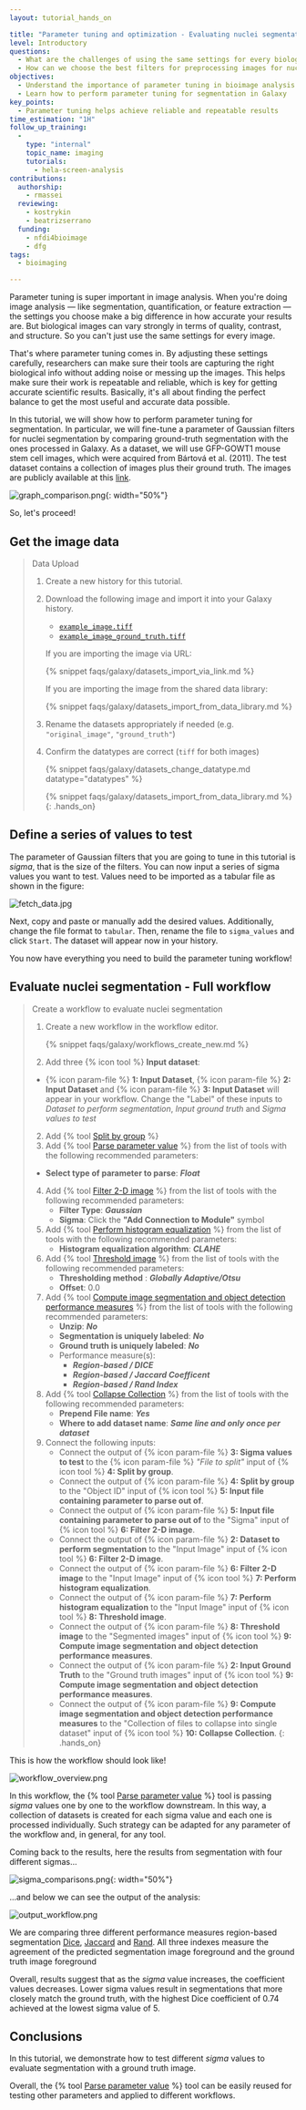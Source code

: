 ```yaml
---
layout: tutorial_hands_on

title: "Parameter tuning and optimization - Evaluating nuclei segmentation with Galaxy"
level: Introductory
questions:
  - What are the challenges of using the same settings for every biological image, and how does parameter tuning address these challenges?
  - How can we choose the best filters for preprocessing images for nuclei segmentation?
objectives:
  - Understand the importance of parameter tuning in bioimage analysis for achieving accurate results
  - Learn how to perform parameter tuning for segmentation in Galaxy
key_points:
  - Parameter tuning helps achieve reliable and repeatable results
time_estimation: "1H"
follow_up_training:
  -
    type: "internal"
    topic_name: imaging
    tutorials:
      - hela-screen-analysis
contributions:
  authorship:
    - rmassei
  reviewing:
    - kostrykin
    - beatrizserrano
  funding:
    - nfdi4bioimage
    - dfg
tags:
  - bioimaging

---
```



Parameter tuning is super important in image analysis. 
When you're doing image analysis — like segmentation, quantification, or feature extraction — the settings you choose make a big difference in how accurate your results are. 
But biological images can vary strongly in terms of quality, contrast, and structure. 
So you can't just use the same settings for every image. 

That's where parameter tuning comes in. 
By adjusting these settings carefully, researchers can make sure their tools are capturing the right biological info without adding noise or messing up the images. 
This helps make sure their work is repeatable and reliable, which is key for getting accurate scientific results. 
Basically, it's all about finding the perfect balance to get the most useful and accurate data possible.

In this tutorial, we will show how to perform parameter tuning for segmentation. In particular, we will fine-tune a parameter of Gaussian filters for nuclei segmentation by
comparing ground-truth segmentation with the ones processed in Galaxy. As a dataset,
we will use GFP-GOWT1 mouse stem cell images, which were acquired from Bártová et al. (2011).
The test dataset contains a collection of images plus their ground truth. The images are
publicly available at this [link](https://celltrackingchallenge.net/2d-datasets/).

![graph_comparison.png](../../images/parameter-tuning/graph_comparison.png){: width="50%"}

So, let's proceed!

## Get the image data

> <hands-on-title>Data Upload</hands-on-title>
>
> 1. Create a new history for this tutorial.
>
> 2. Download the following image and import it into your Galaxy history.
>    - [`example_image.tiff`](../../tutorials/parameter-tuning/workflows/test-data/example_image.tiff)
>    - [`example_image_ground_truth.tiff`](../../tutorials/parameter-tuning/workflows/test-data/example_image_ground_truth.tiff)
>    
>    If you are importing the image via URL:
>
>    {% snippet faqs/galaxy/datasets_import_via_link.md %}
>
>    If you are importing the image from the shared data library:
>
>    {% snippet faqs/galaxy/datasets_import_from_data_library.md %}
>
> 3. Rename the datasets appropriately if needed (e.g. `"original_image"`, `"ground_truth"`)
>
> 4. Confirm the datatypes are correct (`tiff` for both images)
>
>    {% snippet faqs/galaxy/datasets_change_datatype.md datatype="datatypes" %}
> 
>    {% snippet faqs/galaxy/datasets_import_from_data_library.md %}
{: .hands_on}


## Define a series of values to test

The parameter of Gaussian filters that you are going to tune in this tutorial is *sigma*, that is the size of the filters. You can now input a series of sigma values you want to test. Values need to be imported as a tabular file as
shown in the figure:

![fetch_data.jpg](../../images/parameter-tuning/fetch_data.jpg)

Next, copy and paste or manually add the desired values. Additionally, change the file format to `tabular`. Then, rename the file to `sigma_values` and click `Start`.
The dataset will appear now in your history.


You now have everything you need to build the parameter tuning workflow!

## Evaluate nuclei segmentation - Full workflow

> <hands-on-title>Create a workflow to evaluate nuclei segmentation</hands-on-title>
>
> 1. Create a new workflow in the workflow editor.
>
>    {% snippet faqs/galaxy/workflows_create_new.md %}
>
> 
> 2. Add three {% icon tool %} **Input dataset**:
> - {% icon param-file %} **1: Input Dataset**, {% icon param-file %} **2: Input Dataset** and {% icon param-file %} **3: Input Dataset** will appear in your workflow. 
> Change the "Label" of these inputs to *Dataset to perform segmentation*, *Input ground truth* and *Sigma values to test*
> 2. Add {% tool [Split by group](toolshed.g2.bx.psu.edu/repos/bgruening/split_file_on_column/tp_split_on_column/0.6) %} 
> 3. Add {% tool [Parse parameter value](param_value_from_file) %} from the list of tools with the following recommended parameters:
>   - **Select type of parameter to parse**: ***Float***
> 4. Add {% tool [Filter 2-D image](toolshed.g2.bx.psu.edu/repos/imgteam/2d_simple_filter/ip_filter_standard/1.12.0+galaxy1) %} from the list of tools with the following recommended parameters: 
>    - **Filter Type**: ***Gaussian*** 
>    - **Sigma**: Click the **"Add Connection to Module"** symbol
> 5. Add {% tool [Perform histogram equalization](toolshed.g2.bx.psu.edu/repos/imgteam/2d_histogram_equalization/ip_histogram_equalization/0.18.1+galaxy0) %} from the list of tools with the following recommended parameters:
>    - **Histogram equalization algorithm**: ***CLAHE***
> 6. Add {% tool [Threshold image](toolshed.g2.bx.psu.edu/repos/imgteam/2d_auto_threshold/ip_threshold/0.18.1+galaxy3) %} from the list of tools with the following recommended parameters:
>    - **Thresholding method** : ***Globally Adaptive/Otsu***
>    - **Offset**: 0.0
> 7. Add {% tool [Compute image segmentation and object detection performance measures](toolshed.g2.bx.psu.edu/repos/imgteam/segmetrics/ip_segmetrics/1.4.0-2) %} from the list of tools with the following recommended parameters:
>    - **Unzip**: ***No***
>    - **Segmentation is uniquely labeled**: ***No***
>    - **Ground truth is uniquely labeled**: ***No***
>    - Performance measure(s):
>      - ***Region-based / DICE***
>      - ***Region-based / Jaccard Coefficent***
>      - ***Region-based / Rand Index***
> 8. Add {% tool [Collapse Collection](toolshed.g2.bx.psu.edu/repos/nml/collapse_collections/collapse_dataset/5.1.0) %} from the list of tools with the following recommended parameters:
>    - **Prepend File name**: ***Yes***
>    - **Where to add dataset name**: ***Same line and only once per dataset***
> 9. Connect the following inputs:
>     - Connect the output of {% icon param-file %} **3: Sigma values to test** to the {% icon param-file %} *"File to split"*
>     input of {% icon tool %} **4: Split by group**.
>     - Connect the output of {% icon param-file %} **4: Split by group** to the "Object ID"
>     input of {% icon tool %} **5: Input file containing parameter to parse out of**. 
>     - Connect the output of {% icon param-file %} **5: Input file containing parameter to parse out of** to the "Sigma"
>     input of {% icon tool %} **6: Filter 2-D image**. 
>     - Connect the output of {% icon param-file %} **2: Dataset to perform segmentation** to the "Input Image"
>     input of {% icon tool %} **6: Filter 2-D image**. 
>     - Connect the output of {% icon param-file %} **6: Filter 2-D image** to the "Input Image"
>     input of {% icon tool %} **7: Perform histogram equalization**. 
>     - Connect the output of {% icon param-file %} **7: Perform histogram equalization** to the "Input Image"
>     input of {% icon tool %} **8: Threshold image**. 
>     - Connect the output of {% icon param-file %} **8: Threshold image** to the "Segmented images"
>     input of {% icon tool %} **9: Compute image segmentation and object detection performance measures**. 
>     - Connect the output of {% icon param-file %} **2: Input Ground Truth** to the "Ground truth images"
>     input of {% icon tool %} **9: Compute image segmentation and object detection performance measures**. 
>     - Connect the output of {% icon param-file %} **9: Compute image segmentation and object detection performance measures** to the "Collection of files to collapse into single dataset"
>     input of {% icon tool %} **10: Collapse Collection**.
{: .hands_on}


This is how the workflow should look like!

![workflow_overview.png](../../images/parameter-tuning/workflow_overview.png)

In this workflow, the {% tool [Parse parameter value](param_value_from_file) %} tool is passing *sigma* values one by one to the workflow downstream. In this way, a collection
of datasets is created for each sigma value and each one is processed individually.
Such strategy can be adapted for any parameter of the workflow and, in general, for any tool.

Coming back to the results, here the results from segmentation with four different sigmas...

![sigma_comparisons.png](../../images/parameter-tuning/sigma_comparisons.png){: width="50%"}


...and below we can see the output of the analysis:

![output_workflow.png](../../images/parameter-tuning/output_workflow.png)

We are comparing three different performance measures region-based segmentation [Dice](https://en.wikipedia.org/wiki/Dice-S%C3%B8rensen_coefficient), 
[Jaccard](https://en.wikipedia.org/wiki/Jaccard_index) and [Rand](https://en.wikipedia.org/wiki/Rand_index).
All three indexes measure the agreement of the predicted segmentation image foreground and
the ground truth image foreground


Overall, results suggest that as the *sigma* value increases,
the coefficient values decreases. Lower sigma values result in segmentations 
that more closely match the ground truth, with the highest Dice coefficient of 
0.74 achieved at the lowest sigma value of 5.

## Conclusions

In this tutorial, we demonstrate how to test different *sigma* values to 
evaluate segmentation with a ground truth image. 

Overall, the {% tool [Parse parameter value](param_value_from_file) %} tool 
can be easily reused for testing other parameters and applied to different workflows.